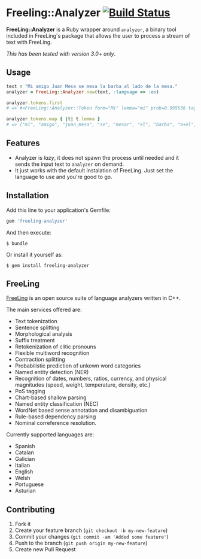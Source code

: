 # Freeling::Analyzer [![Build Status](https://secure.travis-ci.org/munshkr/freeling-analyzer-ruby.png?branch=master)](https://travis-ci.org/munshkr/freeling-analyzer-ruby)

**FreeLing::Analyzer** is a Ruby wrapper around `analyzer`, a binary tool
included in FreeLing's package that allows the user to process a stream of text
with FreeLing.

*This has been tested with version 3.0+ only*.

## Usage

```ruby
text = "Mi amigo Juan Mesa se mesa la barba al lado de la mesa."
analyzer = FreeLing::Analyzer.new(text, :language => :es)

analyzer.tokens.first
# => #<FreeLing::Analyzer::Token form="Mi" lemma="mi" prob=0.995536 tag="DP1CSS">

analyzer.tokens.map { |t| t.lemma }
# => ["mi", "amigo", "juan_mesa", "se", "mesar", "el", "barba", "a+el", "lado", "de", "el", "mesa", "."]
```

## Features

* Analyzer is *lazy*, it does not spawn the process until needed and it sends
  the input text to `analyzer` on demand.
* It just works with the default instalation of FreeLing. Just set the language
  to use and you're good to go.

## Installation

Add this line to your application's Gemfile:

```ruby
gem 'freeling-analyzer'
```

And then execute:

    $ bundle

Or install it yourself as:

    $ gem install freeling-analyzer

## FreeLing

[FreeLing](http://nlp.lsi.upc.edu/freeling/) is an open source suite of
language analyzers written in C++.

The main services offered are:
  * Text tokenization
  * Sentence splitting
  * Morphological analysis
  * Suffix treatment
  * Retokenization of clitic pronouns
  * Flexible multiword recognition
  * Contraction splitting
  * Probabilistic prediction of unkown word categories
  * Named entity detection (NER)
  * Recognition of dates, numbers, ratios, currency, and physical magnitudes
    (speed, weight, temperature, density, etc.)
  * PoS tagging
  * Chart-based shallow parsing
  * Named entity classification (NEC)
  * WordNet based sense annotation and disambiguation
  * Rule-based dependency parsing
  * Nominal correference resolution.

Currently supported languages are:
  * Spanish
  * Catalan
  * Galician
  * Italian
  * English
  * Welsh
  * Portuguese
  * Asturian

## Contributing

1. Fork it
2. Create your feature branch (`git checkout -b my-new-feature`)
3. Commit your changes (`git commit -am 'Added some feature'`)
4. Push to the branch (`git push origin my-new-feature`)
5. Create new Pull Request
